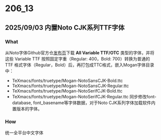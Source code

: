 # 206_13

## 2025/09/03 内置Noto CJK系列TTF字体
### What
从Noto字体Github官方仓[发布页](https://github.com/notofonts/noto-cjk/releases)下载 **All Variable TTF/OTC** 类型的字体，并将这些 Variable TTF 按照固定字重（Regular: 400，Bold: 700）转换为普通的 TTF 格式字体（Regular，Bold）后，再打包成TTC格式，嵌入Mogan字体目录中：
- TeXmacs/fonts/truetype/Mogan-NotoSansCJK-Bold.ttc
- TeXmacs/fonts/truetype/Mogan-NotoSansCJK-Regular.ttc
- TeXmacs/fonts/truetype/Mogan-NotoSerifCJK-Bold.ttc
- TeXmacs/fonts/truetype/Mogan-NotoSerifCJK-Regular.ttc
同步修改font-database, font_basename等字体数据，对于Noto CJK系列字体加载软件内置版本的字体。

### How
统一全平台中文字体

